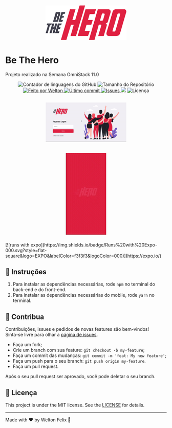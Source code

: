 <h1 align="center">
  <a target="blank" href="https://bethehero-frontend.netlify.com/">
    <img alt="BeTheHero" title="Acesse o site" src="./logo.svg" width="50%" />
  </a>
</h1>

# Be The Hero
Projeto realizado na Semana OmniStack 11.0


<p align="center">
  <img alt="Contador de linguagens do GitHub" src="https://img.shields.io/github/languages/count/weltonfelix/omnistack11?color=%2304D361">

  <img alt="Tamanho do Repositório" src="https://img.shields.io/github/repo-size/weltonfelix/omnistack11">
	
  <a href="https://www.github.com/weltonfelix">
    <img alt="Feito por Welton" src="https://img.shields.io/badge/Feito%20por-Welton-%2304D361">
  </a>

  <a href="https://github.com/welton/omnistack11/commits/master">
    <img alt="Último commit" src="https://img.shields.io/github/last-commit/weltonfelix/omnistack11">
  </a>

  <a href="https://github.com/weltonfelix/omnistack11/issues">
    <img alt="Issues" src="https://img.shields.io/github/issues/weltonfelix/omnistack11">
  </a>
<a aria-label="Completo">
    <img src="https://img.shields.io/badge/OmniStack-done-green?logo=data:image/png;base64,iVBORw0KGgoAAAANSUhEUgAAABAAAAAQCAMAAAAoLQ9TAAAALVBMVEVHcExxWsF0XMJzXMJxWcFsUsD///9jRrzY0u6Xh9Gsn9n39fyMecy0qd2bjNJWBT0WAAAABHRSTlMA2Do606wF2QAAAGlJREFUGJVdj1cWwCAIBLEsRU3uf9xobDH8+GZwUYi8i6ucJwrxKE+7D0G9Q4vlYqtmCSjndr4CgCgzlyFgfKfKCVO0LrPKjmiqMxGXkJwNnXskqWG+1oSM+BSwD8f29YLNjvx/OQrn+g99oQSoNmt3PgAAAABJRU5ErkJggg=="></img>
  </a>
  <img alt="Licença" src="https://img.shields.io/badge/license-MIT-brightgreen">
</p>

<h2 align='center'>
      <img title="Front-end"  alt="front-end" src="./gif-front-end.gif" width="50%">
</h2>      
<h2 align='center'>
      <img title="Mobile" alt="mobile" src="./gif-mobile.gif" width="25%">
</h2>
[![runs with expo](https://img.shields.io/badge/Runs%20with%20Expo-000.svg?style=flat-square&logo=EXPO&labelColor=f3f3f3&logoColor=000)](https://expo.io/)

## :notebook: Instruções
  1. Para instalar as dependências necessárias, rode `npm` no terminal do back-end e do front-end.
  2. Para instalar as dependências necessárias do mobile, rode `yarn` no terminal.

## 🤝 Contribua
Contribuições, issues e pedidos de novas features são bem-vindos!<br />Sinta-se livre para olhar a [página de issues](https://github.com/weltonfelix/omnistack11/issues).
- Faça um fork;
- Crie um branch com sua feature: `git checkout -b my-feature`;
- Faça um commit das mudanças: `git commit -m 'feat: My new feature'`;
- Faça um push para o seu branch: `git push origin my-feature`.
- Faça um pull request.

Após o seu pull request ser aprovado, você pode deletar o seu branch.

## :memo: Licença

This project is under the MIT license. See the [LICENSE](LICENSE.md) for details.

---

Made with ♥ by Welton Felix :wave:


